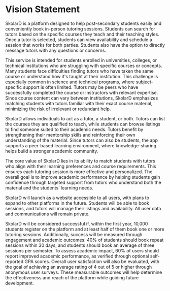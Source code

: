 #  Vision Statement

SkolarD is a platform designed to help post-secondary students easily and conveniently book in-person tutoring sessions. Students can search for tutors based on the specific courses they teach and their teaching styles. Once a tutor is selected, students can view availability and schedule a session that works for both parties. Students also have the option to directly message tutors with any questions or concerns.

This service is intended for students enrolled in universities, colleges, or technical institutions who are struggling with specific courses or concepts. Many students face difficulties finding tutors who have taken the same course or understand how it's taught at their institution. This challenge is especially common in science and technical programs, where subject-specific support is often limited. Tutors may be peers who have successfully completed the course or instructors with relevant expertise. Since course content can vary between institutions, SkolarD emphasizes matching students with tutors familiar with their exact course material, minimizing the risk of irrelevant or redundant help.

SkolarD allows individuals to act as a tutor, a student, or both. Tutors can list the courses they are qualified to teach, while students can browse listings to find someone suited to their academic needs. Tutors benefit by strengthening their mentorship skills and reinforcing their own understanding of the material. Since tutors can also be students, the app supports a peer-based learning environment, where knowledge-sharing helps build a stronger academic community.

The core value of SkolarD lies in its ability to match students with tutors who align with their learning preferences and course requirements. This ensures each tutoring session is more effective and personalized. The overall goal is to improve academic performance by helping students gain confidence through targeted support from tutors who understand both the material and the students’ learning needs.

SkolarD will launch as a website accessible to all users, with plans to expand to other platforms in the future. Students will be able to book sessions, and tutors will manage their listings and availability. All user data and communications will remain private.

SkolarD will be considered successful if, within the first year, 10,000 students register on the platform and at least half of them book one or more tutoring sessions. Additionally, success will be measured through engagement and academic outcomes: 40% of students should book repeat sessions within 30 days, and students should book an average of three sessions per semester. To assess academic impact, 60% of users should report improved academic performance, as verified through optional self-reported GPA scores. Overall user satisfaction will also be evaluated, with the goal of achieving an average rating of 4 out of 5 or higher through anonymous user surveys. These measurable outcomes will help determine the effectiveness and reach of the platform while guiding future development.